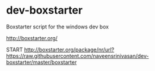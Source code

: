dev-boxstarter
==============

Boxstarter script for the windows dev box

http://boxstarter.org/

START http://boxstarter.org/package/nr/url?https://raw.githubusercontent.com/naveensrinivasan/dev-boxstarter/master/boxstarter
